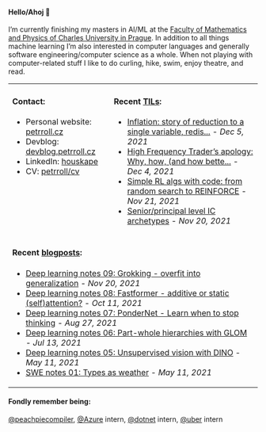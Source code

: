 #### Hello/Ahoj 👋

I’m currently finishing my masters in AI/ML at the [Faculty of Mathematics and Physics of Charles University in Prague](https://www.mff.cuni.cz/en). In addition to all things machine learning I’m also interested in computer languages and generally software engineering/computer science as a whole. When not playing with computer-related stuff I like to do curling, hike, swim, enjoy theatre, and read.

<table><tr><td valign="top">
  
#### Contact:
- Personal website: [petrroll.cz](https://petrroll.cz)
- Devblog: [devblog.petrroll.cz](https://devblog.petrroll.cz)
- LinkedIn: [houskape](https://www.linkedin.com/in/houskape/)
- CV: [petrroll/cv](https://github.com/petrroll/cv)
</td><td valign="top">

#### Recent [TILs](https://devblog.petrroll.cz/til/):
<!-- tils-posts starts -->
* [Inflation: story of reduction to a single variable, redis...](https://economicsfromthetopdown.com/2021/11/24/the-truth-about-inflation/) - _Dec 5, 2021_
* [High Frequency Trader’s apology: Why, how, (and how bette...](https://www.chrisstucchio.com/blog/2012/hft_apology.html) - _Dec 4, 2021_
* [Simple RL algs with code: from random search to REINFORCE](https://kvfrans.com/simple-algoritms-for-solving-cartpole/) - _Nov 21, 2021_
* [Senior/principal level IC archetypes](https://staffeng.com/guides/staff-archetypes) - _Nov 20, 2021_
<!-- tils-posts ends -->
</td></tr>

<tr><td colspan="2">

#### Recent [blogposts](https://devblog.petrroll.cz/):
<!-- blog-posts starts -->
* [Deep learning notes 09: Grokking - overfit into generalization](http://devblog.petrroll.cz/deep-learning-notes-09-grokking-overfit-into-generalization/) - _Nov 20, 2021_
* [Deep learning notes 08: Fastformer - additive or static (self)attention?](http://devblog.petrroll.cz/deep-learning-notes-08-fastformer-additive-attention-or-weird-static-selfattention/) - _Oct 11, 2021_
* [Deep learning notes 07: PonderNet - Learn when to stop thinking](http://devblog.petrroll.cz/deep-learning-notes-07-pondernet-learn-when-to-stop-thinking/) - _Aug 27, 2021_
* [Deep learning notes 06: Part-whole hierarchies with GLOM](http://devblog.petrroll.cz/deep-learning-notes-06-part-whole-hierarchies-with-GLOM/) - _Jul 13, 2021_
* [Deep learning notes 05: Unsupervised vision with DINO](http://devblog.petrroll.cz/deep-learning-notes-05-unsupervised-vision-with-dino/) - _May 11, 2021_
* [SWE notes 01: Types as weather](http://devblog.petrroll.cz/swe-notes-01-types-as-weather/) - _May 11, 2021_
<!-- blog-posts ends -->
</td></tr></table>

#### Fondly remember being:
[@peachpiecompiler](https://github.com/peachpiecompiler), [@Azure](https://github.com/Azure) intern, [@dotnet](https://github.com/dotnet) intern, [@uber](https://github.com/uber) intern

